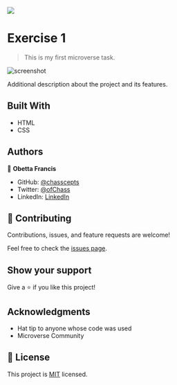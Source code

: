 ![](https://img.shields.io/badge/Microverse-blueviolet)

# Exercise 1

> This is my first microverse task.

![screenshot](./app_screenshot.png)

Additional description about the project and its features.

## Built With

- HTML
- CSS


## Authors

👤 **Obetta Francis**

- GitHub: [@chasscepts](https://github.com/chasscepts)
- Twitter: [@ofChass](https://twitter.com/ofChass)
- LinkedIn: [LinkedIn](https://www.linkedin.com/in/francis-obetta-4033b71bb/)

## 🤝 Contributing

Contributions, issues, and feature requests are welcome!

Feel free to check the [issues page](https://github.com/chasscepts/exercise1/issues).

## Show your support

Give a ⭐️ if you like this project!

## Acknowledgments

- Hat tip to anyone whose code was used
- Microverse Community

## 📝 License

This project is [MIT](lic.url) licensed.